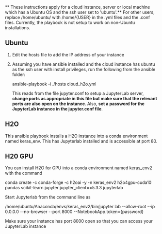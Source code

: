 
** These instructions apply for a cloud instance, server or local machine which has a Ubuntu OS and the ssh user set to 'ubuntu'.** For other users, replace /home/ubuntu/ with /home/{USER} in the .yml files and the .conf files. Currently, the playbook is not setup to work on non-Ubuntu installations. 

## Ubuntu

1. Edit the hosts file to add the IP address of your instance

2. Assuming you have ansible installed and the cloud instance has ubuntu as the ssh user with install privileges, run the following from the ansible folder:

   ansible-playbook -i ./hosts cloud_h2o.yml

   This reads from the file jupyter.conf to setup a JupyterLab server, **change ports as appropriate in this file but make sure that the relevant ports are also open on the instance**. Also, **set a password for the JupyterLab instance in the jupyter.conf file**.

## H2O

This ansible playbook installs a H2O instance into a conda environment named keras_env. This has Jupyterlab installed and is accessible at port 80. 

## H20 GPU

You can install H2O for GPU into a conda environment named keras_env2 with the command

conda create -c conda-forge -c h2oai -y -n keras_env2  h2o4gpu-cuda10 pandas scikit-learn jupyter jupyter_client==5.3.3 jupyterlab

Start Jupyterlab from the command line as 

/home/ubuntu/Anaconda/envs/keras_env2/bin/jupyter lab --allow-root  --ip 0.0.0.0 --no-browser --port 8000 --NotebookApp.token={password}

Make sure your instance has port 8000 open so that you can access your JupyterLab instance
